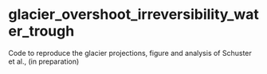 # glacier_overshoot_irreversibility_water_trough
Code to reproduce the glacier projections, figure and analysis of Schuster et al., (in preparation)
